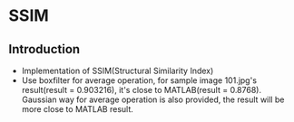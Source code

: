 # SSIM
## Introduction
* Implementation of SSIM(Structural Similarity Index)
* Use boxfilter for average operation, for sample image 101.jpg's result(result = 0.903216), it's close to MATLAB(result = 0.8768). Gaussian way for average operation is also provided, the result will be more close to MATLAB result.
